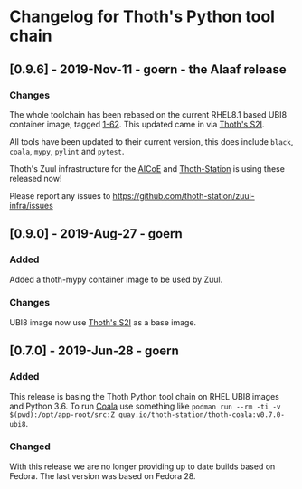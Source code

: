 # Changelog for Thoth's Python tool chain

## [0.9.6] - 2019-Nov-11 - goern - the Alaaf release

### Changes

The whole toolchain has been rebased on the current RHEL8.1 based UBI8 container image, tagged [1-62](https://access.redhat.com/containers/?architecture=#/registry.access.redhat.com/ubi8/python-36/images/1-62). This updated came in via [Thoth's S2I](https://quay.io/repository/thoth-station/s2i-thoth-ubi8-py36?tab=info).

All tools have been updated to their current version, this does include `black`, `coala`, `mypy`, `pylint` and `pytest`.

Thoth's Zuul infrastructure for the [AICoE](https://github.com/AICoE) and [Thoth-Station](https://github.com/thoth-station) is using these released now!

Please report any issues to https://github.com/thoth-station/zuul-infra/issues

## [0.9.0] - 2019-Aug-27 - goern

### Added

Added a thoth-mypy container image to be used by Zuul.

### Changes

UBI8 image now use [Thoth's S2I](https://quay.io/repository/thoth-station/s2i-thoth-ubi8-py36?tab=info) as a base image.

## [0.7.0] - 2019-Jun-28 - goern

### Added

This release is basing the Thoth Python tool chain on RHEL UBI8 images and Python 3.6. To run [Coala](https://coala.io/#/home?lang=Python) use something like `podman run --rm -ti -v $(pwd):/opt/app-root/src:Z quay.io/thoth-station/thoth-coala:v0.7.0-ubi8`.

### Changed

With this release we are no longer providing up to date builds based on Fedora. The last version was based on Fedora 28.
